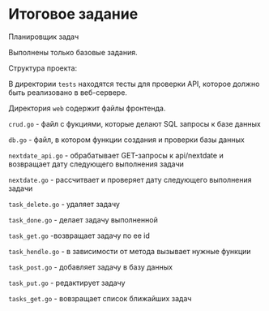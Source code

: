 # Итоговое задание
Планировщик задач

Выполнены только базовые задания.

Структура проекта:

В директории `tests` находятся тесты для проверки API, которое должно быть реализовано в веб-сервере.

Директория `web` содержит файлы фронтенда.

`crud.go` - файл с фукциями, которые делают SQL запросы к базе данных

`db.go` - файл, в котором функции создания и проверки базы данных

`nextdate_api.go` - обрабатывает GET-запросы к api/nextdate и возвращает дату следующего выполнения задачи

`nextdate.go` - рассчитвает и проверяет дату следующего выполнения задачи

`task_delete.go` - удаляет задачу

`task_done.go` - делает задачу выполненной

`task_get.go` -возвращает задачу по ее id

`task_hendle.go` - в зависимости от метода вызывает нужные функции

`task_post.go` - добавляет задачу в базу данных

`task_put.go` - редактирует задачу

`tasks_get.go` - вовзращает список ближайших задач
